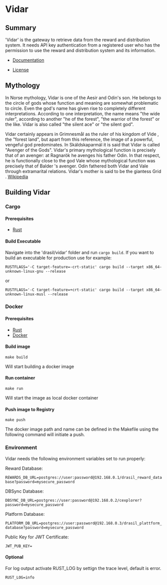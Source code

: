 # Vidar

## Summary
'Vidar' is the gateway to retrieve data from the reward and distribution system.  It needs API key authentication from a registered user who has the permission to use the reward and distribution system and its information. 

* [Documentation](https://docs.drasil.io/reward-and-distribution/drasil-rewards-api/reward-information)

* [License]( https://www.drasil.io/licenses/LICENSE-1.0)

## Mythology
In Norse mythology, Vidar is one of the Aesir and Odin's son. He belongs to the circle of gods whose function and meaning are somewhat problematic to circle. Even the god's name has given rise to completely different interpretations. According to one interpretation, the name means "the wide ruler", according to another "he of the forest", "the warrior of the forest" or the like. Vidar is also called "the silent ace" or "the silent god".

Vidar certainly appears in Grimnesmål as the ruler of his kingdom of Vide , the "forest land", but apart from this reference, the image of a powerful, vengeful god predominates. In Skáldskaparmál it is said that Vidar is called "Avenger of the Gods". Vidar's primary mythological function is precisely that of an avenger: at Ragnarök he avenges his father Odin. In that respect, he is functionally close to the god Vale whose mythological function was precisely that of Balder 's avenger. Odin fathered both Vidar and Vale through extramarital relations. Vidar's mother is said to be the giantess Grid .
[Wikipedia](https://sv.wikipedia.org/wiki/Vidar)


## Building Vidar

### Cargo

#### Prerequisites
* [Rust](https://www.rust-lang.org/tools/install/)

#### Build Executable

Navigate into the 'drasil/vidar' folder and run `cargo build`. 
If you want to build an executable for production use for example: 

`RUSTFLAGS='-C target-feature=-crt-static' cargo build --target x86_64-unknown-linux-gnu --release`

or

`RUSTFLAGS='-C target-feature=+crt-static' cargo build --target x86_64-unknown-linux-musl --release`


### Docker

#### Prerequisites
* [Rust](https://www.rust-lang.org/tools/install/)
* [Docker](https://docs.docker.com/engine/install/)

#### Build image
```
make build
```
Will start building a docker image 

#### Run container
```
make run
```
Will start the image as local docker container 

#### Push image to Registry
```
make push
```
The docker image path and name can be defined in the Makefile using the following command will initiate a push. 


### Environment 
Vidar needs the following environment variables set to run properly:

Reward Database: 

`REWARDS_DB_URL=postgres://user:password@192.168.0.1/drasil_reward_database?password=mysecure_password`


DBSync Database:

`DBSYNC_DB_URL=postgres://user:password@192.168.0.2/cexplorer?password=mysecure_password`


Platform Database:

`PLATFORM_DB_URL=postgres://user:password@192.168.0.3/drasil_plattform_database?password=mysecure_password`


Public Key for JWT Certificate:

`JWT_PUB_KEY=`

#### Optional
For log output activate RUST_LOG by settign the trace level, default is error. 

`RUST_LOG=info`

